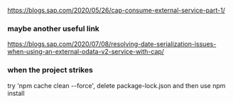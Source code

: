 https://blogs.sap.com/2020/05/26/cap-consume-external-service-part-1/
### maybe another useful link
https://blogs.sap.com/2020/07/08/resolving-date-serialization-issues-when-using-an-external-odata-v2-service-with-cap/

### when the project strikes
try 'npm cache clean --force', delete package-lock.json and then use npm install